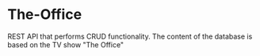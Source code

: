 # The-Office
REST API that performs CRUD functionality. The content of the database is based on the TV show "The Office"
